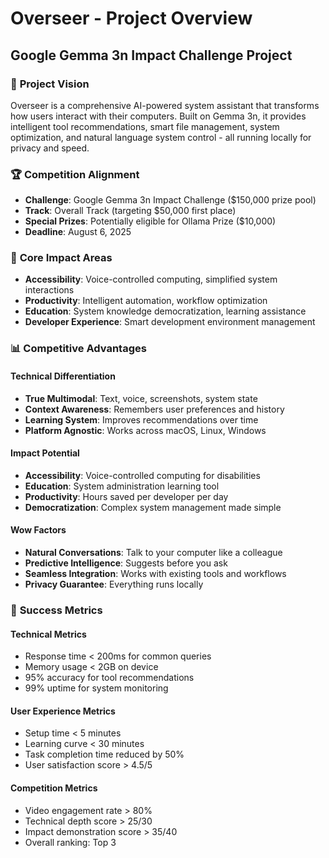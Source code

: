 # Overseer - Project Overview
## Google Gemma 3n Impact Challenge Project

### 🎯 **Project Vision**
Overseer is a comprehensive AI-powered system assistant that transforms how users interact with their computers. Built on Gemma 3n, it provides intelligent tool recommendations, smart file management, system optimization, and natural language system control - all running locally for privacy and speed.

### 🏆 **Competition Alignment**
- **Challenge**: Google Gemma 3n Impact Challenge ($150,000 prize pool)
- **Track**: Overall Track (targeting $50,000 first place)
- **Special Prizes**: Potentially eligible for Ollama Prize ($10,000)
- **Deadline**: August 6, 2025

### 🌟 **Core Impact Areas**
- **Accessibility**: Voice-controlled computing, simplified system interactions
- **Productivity**: Intelligent automation, workflow optimization
- **Education**: System knowledge democratization, learning assistance
- **Developer Experience**: Smart development environment management

### 📊 **Competitive Advantages**

#### **Technical Differentiation**
- **True Multimodal**: Text, voice, screenshots, system state
- **Context Awareness**: Remembers user preferences and history
- **Learning System**: Improves recommendations over time
- **Platform Agnostic**: Works across macOS, Linux, Windows

#### **Impact Potential**
- **Accessibility**: Voice-controlled computing for disabilities
- **Education**: System administration learning tool
- **Productivity**: Hours saved per developer per day
- **Democratization**: Complex system management made simple

#### **Wow Factors**
- **Natural Conversations**: Talk to your computer like a colleague
- **Predictive Intelligence**: Suggests before you ask
- **Seamless Integration**: Works with existing tools and workflows
- **Privacy Guarantee**: Everything runs locally

### 📝 **Success Metrics**

#### **Technical Metrics**
- Response time < 200ms for common queries
- Memory usage < 2GB on device
- 95% accuracy for tool recommendations
- 99% uptime for system monitoring

#### **User Experience Metrics**
- Setup time < 5 minutes
- Learning curve < 30 minutes
- Task completion time reduced by 50%
- User satisfaction score > 4.5/5

#### **Competition Metrics**
- Video engagement rate > 80%
- Technical depth score > 25/30
- Impact demonstration score > 35/40
- Overall ranking: Top 3
